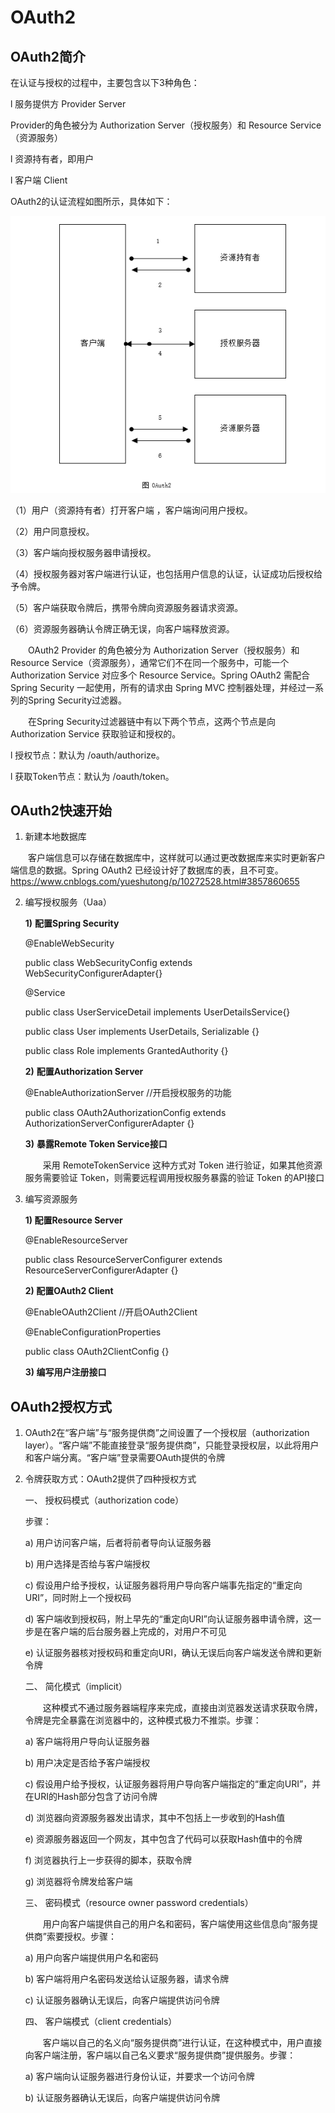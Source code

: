 # OAuth2

## OAuth2简介

在认证与授权的过程中，主要包含以下3种角色：

l   服务提供方 Provider Server

Provider的角色被分为 Authorization Server（授权服务）和 Resource Service（资源服务）

l   资源持有者，即用户

l   客户端 Client

OAuth2的认证流程如图所示，具体如下：

![](https://github.com/xubinlee/Notes/blob/master/assets/oauth2.png?raw=true)                                                  

（1）用户（资源持有者）打开客户端 ，客户端询问用户授权。

（2）用户同意授权。

（3）客户端向授权服务器申请授权。

（4）授权服务器对客户端进行认证，也包括用户信息的认证，认证成功后授权给予令牌。

（5）客户端获取令牌后，携带令牌向资源服务器请求资源。

（6）资源服务器确认令牌正确无误，向客户端释放资源。

&emsp;&emsp;OAuth2 Provider 的角色被分为 Authorization Server（授权服务）和 Resource Service（资源服务），通常它们不在同一个服务中，可能一个 Authorization Service 对应多个 Resource Service。Spring OAuth2 需配合 Spring Security 一起使用，所有的请求由 Spring MVC 控制器处理，并经过一系列的Spring Security过滤器。

&emsp;&emsp;在Spring Security过滤器链中有以下两个节点，这两个节点是向 Authorization Service 获取验证和授权的。

l   授权节点：默认为 /oauth/authorize。

l   获取Token节点：默认为 /oauth/token。

## OAuth2快速开始

1. 新建本地数据库

&emsp;&emsp;客户端信息可以存储在数据库中，这样就可以通过更改数据库来实时更新客户端信息的数据。Spring OAuth2 已经设计好了数据库的表，且不可变。https://www.cnblogs.com/yueshutong/p/10272528.html#3857860655

2. 编写授权服务（Uaa）

   **1)**         **配置Spring Security**

   @EnableWebSecurity

   public class WebSecurityConfig extends WebSecurityConfigurerAdapter{}

   @Service

   public class UserServiceDetail implements UserDetailsService{}

   public class User implements UserDetails, Serializable {}

   public class Role implements GrantedAuthority {}

   **2)**          **配置Authorization Server**

   @EnableAuthorizationServer //开启授权服务的功能

   public class OAuth2AuthorizationConfig extends AuthorizationServerConfigurerAdapter {}

   **3)**         **暴露Remote Token Service接口**

   &emsp;&emsp;采用 RemoteTokenService 这种方式对 Token 进行验证，如果其他资源服务需要验证 Token，则需要远程调用授权服务暴露的验证 Token 的API接口

3. 编写资源服务

   **1)         配置Resource Server**

   @EnableResourceServer

   public class ResourceServerConfigurer extends ResourceServerConfigurerAdapter {}

   **2)         配置OAuth2 Client**

   @EnableOAuth2Client //开启OAuth2Client

   @EnableConfigurationProperties

   public class OAuth2ClientConfig {}

   **3)         编写用户注册接口**

 

## OAuth2授权方式

1. OAuth2在“客户端”与“服务提供商”之间设置了一个授权层（authorization layer）。“客户端”不能直接登录“服务提供商”，只能登录授权层，以此将用户和客户端分离。“客户端”登录需要OAuth提供的令牌

2. 令牌获取方式：OAuth2提供了四种授权方式

   一、  授权码模式（authorization code）

   步骤：

   a)          用户访问客户端，后者将前者导向认证服务器

   b)         用户选择是否给与客户端授权

   c)          假设用户给予授权，认证服务器将用户导向客户端事先指定的“重定向URI”，同时附上一个授权码

   d)         客户端收到授权码，附上早先的“重定向URI”向认证服务器申请令牌，这一步是在客户端的后台服务器上完成的，对用户不可见

   e)          认证服务器核对授权码和重定向URI，确认无误后向客户端发送令牌和更新令牌

   二、  简化模式（implicit）

   &emsp;&emsp;这种模式不通过服务器端程序来完成，直接由浏览器发送请求获取令牌，令牌是完全暴露在浏览器中的，这种模式极力不推崇。步骤：

   a)          客户端将用户导向认证服务器

   b)         用户决定是否给予客户端授权

   c)          假设用户给予授权，认证服务器将用户导向客户端指定的“重定向URI”，并在URI的Hash部分包含了访问令牌

   d)         浏览器向资源服务器发出请求，其中不包括上一步收到的Hash值

   e)          资源服务器返回一个网友，其中包含了代码可以获取Hash值中的令牌

   f)          浏览器执行上一步获得的脚本，获取令牌

   g)         浏览器将令牌发给客户端

   三、  密码模式（resource owner password credentials）

   &emsp;&emsp;用户向客户端提供自己的用户名和密码，客户端使用这些信息向“服务提供商”索要授权。步骤：

   a)          用户向客户端提供用户名和密码

   b)         客户端将用户名密码发送给认证服务器，请求令牌

   c)          认证服务器确认无误后，向客户端提供访问令牌

   四、  客户端模式（client credentials）

   &emsp;&emsp;客户端以自己的名义向“服务提供商”进行认证，在这种模式中，用户直接向客户端注册，客户端以自己名义要求“服务提供商”提供服务。步骤：

   a)          客户端向认证服务器进行身份认证，并要求一个访问令牌

   b)         认证服务器确认无误后，向客户端提供访问令牌